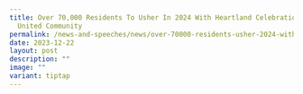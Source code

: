 ```yaml
---
title: Over 70,000 Residents To Usher In 2024 With Heartland Celebrations As One
  United Community
permalink: /news-and-speeches/news/over-70000-residents-usher-2024-with-heartland-celebrations/
date: 2023-12-22
layout: post
description: ""
image: ""
variant: tiptap
---
```

